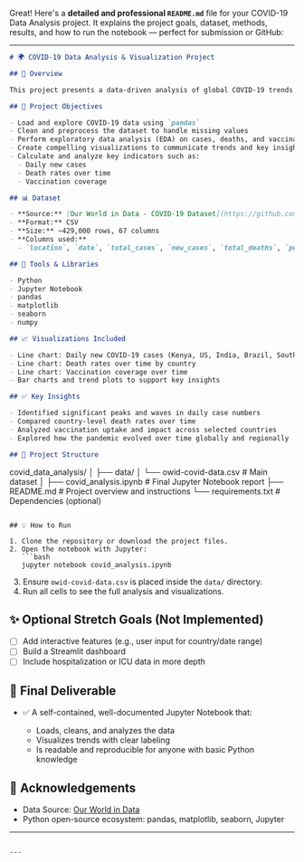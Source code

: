 Great! Here's a **detailed and professional `README.md`** file for your COVID-19 Data Analysis project. It explains the project goals, dataset, methods, results, and how to run the notebook — perfect for submission or GitHub:

---

```markdown
# 🌍 COVID-19 Data Analysis & Visualization Project

## 📘 Overview

This project presents a data-driven analysis of global COVID-19 trends using a dataset from [Our World in Data](https://ourworldindata.org/coronavirus). The goal is to explore the pandemic’s impact across different countries by analyzing cases, deaths, and vaccination statistics through visual storytelling using Python and Jupyter Notebook.

## 🎯 Project Objectives

- Load and explore COVID-19 data using `pandas`
- Clean and preprocess the dataset to handle missing values
- Perform exploratory data analysis (EDA) on cases, deaths, and vaccinations
- Create compelling visualizations to communicate trends and key insights
- Calculate and analyze key indicators such as:
  - Daily new cases
  - Death rates over time
  - Vaccination coverage

## 📊 Dataset

- **Source:** [Our World in Data - COVID-19 Dataset](https://github.com/owid/covid-19-data)
- **Format:** CSV
- **Size:** ~429,000 rows, 67 columns
- **Columns used:**
  - `location`, `date`, `total_cases`, `new_cases`, `total_deaths`, `people_vaccinated`, `people_fully_vaccinated`, etc.

## 🔧 Tools & Libraries

- Python
- Jupyter Notebook
- pandas
- matplotlib
- seaborn
- numpy

## 📈 Visualizations Included

- Line chart: Daily new COVID-19 cases (Kenya, US, India, Brazil, South Africa)
- Line chart: Death rates over time by country
- Line chart: Vaccination coverage over time
- Bar charts and trend plots to support key insights

## ✅ Key Insights

- Identified significant peaks and waves in daily case numbers
- Compared country-level death rates over time
- Analyzed vaccination uptake and impact across selected countries
- Explored how the pandemic evolved over time globally and regionally

## 📁 Project Structure

```

covid\_data\_analysis/
│
├── data/
│   └── owid-covid-data.csv         # Main dataset
│
├── covid\_analysis.ipynb           # Final Jupyter Notebook report
├── README.md                      # Project overview and instructions
└── requirements.txt               # Dependencies (optional)

````

## 💡 How to Run

1. Clone the repository or download the project files.
2. Open the notebook with Jupyter:
   ```bash
   jupyter notebook covid_analysis.ipynb
````

3. Ensure `owid-covid-data.csv` is placed inside the `data/` directory.
4. Run all cells to see the full analysis and visualizations.

## ✨ Optional Stretch Goals (Not Implemented)

* [ ] Add interactive features (e.g., user input for country/date range)
* [ ] Build a Streamlit dashboard
* [ ] Include hospitalization or ICU data in more depth

## 📜 Final Deliverable

* ✅ A self-contained, well-documented Jupyter Notebook that:

  * Loads, cleans, and analyzes the data
  * Visualizes trends with clear labeling
  * Is readable and reproducible for anyone with basic Python knowledge

## 🙌 Acknowledgements

* Data Source: [Our World in Data](https://ourworldindata.org/coronavirus)
* Python open-source ecosystem: pandas, matplotlib, seaborn, Jupyter

---

```

---


